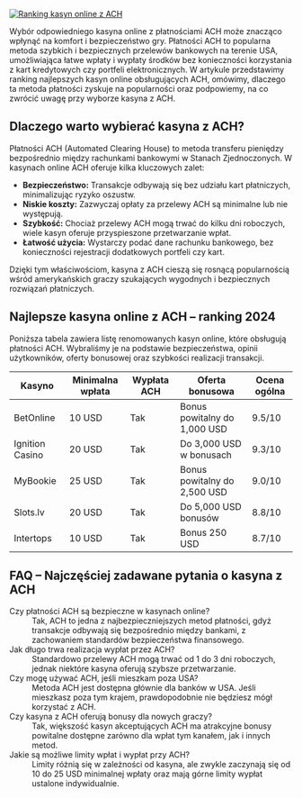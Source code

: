 [![Ranking kasyn online z ACH](https://123-caf.pages.dev/gitsignup.png)](https://vrmoo.ru/Bt82HjjY)

<p>Wybór odpowiedniego kasyna online z płatnościami ACH może znacząco wpłynąć na komfort i bezpieczeństwo gry. Płatności ACH to popularna metoda szybkich i bezpiecznych przelewów bankowych na terenie USA, umożliwiająca łatwe wpłaty i wypłaty środków bez konieczności korzystania z kart kredytowych czy portfeli elektronicznych. W artykule przedstawimy ranking najlepszych kasyn online obsługujących ACH, omówimy, dlaczego ta metoda płatności zyskuje na popularności oraz podpowiemy, na co zwrócić uwagę przy wyborze kasyna z ACH.</p>  <h2>Dlaczego warto wybierać kasyna z ACH?</h2> <p>Płatności ACH (Automated Clearing House) to metoda transferu pieniędzy bezpośrednio między rachunkami bankowymi w Stanach Zjednoczonych. W kasynach online ACH oferuje kilka kluczowych zalet:</p> <ul> <li><strong>Bezpieczeństwo:</strong> Transakcje odbywają się bez udziału kart płatniczych, minimalizując ryzyko oszustw.</li> <li><strong>Niskie koszty:</strong> Zazwyczaj opłaty za przelewy ACH są minimalne lub nie występują.</li> <li><strong>Szybkość:</strong> Chociaż przelewy ACH mogą trwać do kilku dni roboczych, wiele kasyn oferuje przyspieszone przetwarzanie wpłat.</li> <li><strong>Łatwość użycia:</strong> Wystarczy podać dane rachunku bankowego, bez konieczności rejestracji dodatkowych portfeli czy kart.</li> </ul> <p>Dzięki tym właściwościom, kasyna z ACH cieszą się rosnącą popularnością wśród amerykańskich graczy szukających wygodnych i bezpiecznych rozwiązań płatniczych.</p>  <h2>Najlepsze kasyna online z ACH – ranking 2024</h2> <p>Poniższa tabela zawiera listę renomowanych kasyn online, które obsługują płatności ACH. Wybraliśmy je na podstawie bezpieczeństwa, opinii użytkowników, oferty bonusowej oraz szybkości realizacji transakcji.</p>  <table> <thead> <tr> <th>Kasyno</th> <th>Minimalna wpłata</th> <th>Wypłata ACH</th> <th>Oferta bonusowa</th> <th>Ocena ogólna</th> </tr> </thead> <tbody> <tr> <td>BetOnline</td> <td>10 USD</td> <td>Tak</td> <td>Bonus powitalny do 1,000 USD</td> <td>9.5/10</td> </tr> <tr> <td>Ignition Casino</td> <td>20 USD</td> <td>Tak</td> <td>Do 3,000 USD w bonusach</td> <td>9.3/10</td> </tr> <tr> <td>MyBookie</td> <td>25 USD</td> <td>Tak</td> <td>Bonus powitalny do 2,500 USD</td> <td>9.0/10</td> </tr> <tr> <td>Slots.lv</td> <td>20 USD</td> <td>Tak</td> <td>Do 5,000 USD bonusów</td> <td>8.8/10</td> </tr> <tr> <td>Intertops</td> <td>10 USD</td> <td>Tak</td> <td>Bonus 250 USD</td> <td>8.7/10</td> </tr> </tbody> </table>  <h2>FAQ – Najczęściej zadawane pytania o kasyna z ACH</h2> <dl> <dt>Czy płatności ACH są bezpieczne w kasynach online?</dt> <dd>Tak, ACH to jedna z najbezpieczniejszych metod płatności, gdyż transakcje odbywają się bezpośrednio między bankami, z zachowaniem standardów bezpieczeństwa finansowego.</dd>  <dt>Jak długo trwa realizacja wypłat przez ACH?</dt> <dd>Standardowo przelewy ACH mogą trwać od 1 do 3 dni roboczych, jednak niektóre kasyna oferują szybsze przetwarzanie.</dd>  <dt>Czy mogę używać ACH, jeśli mieszkam poza USA?</dt> <dd>Metoda ACH jest dostępna głównie dla banków w USA. Jeśli mieszkasz poza tym krajem, prawdopodobnie nie będziesz mógł korzystać z ACH.</dd>  <dt>Czy kasyna z ACH oferują bonusy dla nowych graczy?</dt> <dd>Tak, większość kasyn akceptujących ACH ma atrakcyjne bonusy powitalne dostępne zarówno dla wpłat tym kanałem, jak i innych metod.</dd>  <dt>Jakie są możliwe limity wpłat i wypłat przy ACH?</dt> <dd>Limity różnią się w zależności od kasyna, ale zwykle zaczynają się od 10 do 25 USD minimalnej wpłaty oraz mają górne limity wypłat ustalone indywidualnie.</dd> </dl>